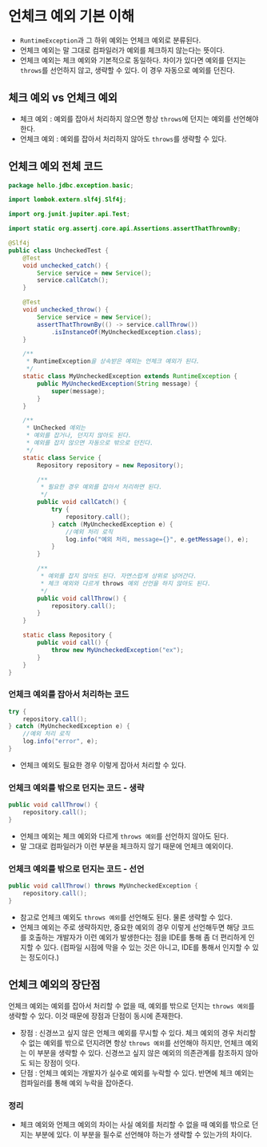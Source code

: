 # 언체크 예외 기본 이해
- `RuntimeException`과 그 하위 예외는 언체크 예외로 분류된다.
- 언체크 예외는 말 그대로 컴파일러가 예외를 체크하지 않는다는 뜻이다.
- 언체크 예외는 체크 예외와 기본적으로 동일하다. 차이가 있다면 예외를 던지는 `throws`를 선언하지 않고,
생략할 수 있다. 이 경우 자동으로 예외를 던진다.

## 체크 예외 vs 언체크 예외
- 체크 예외 : 예외를 잡아서 처리하지 않으면 항상 `throws`에 던지는 예외를 선언해야 한다.
- 언체크 예외 : 예외를 잡아서 처리하지 않아도 `throws`를 생략할 수 있다.

## 언체크 예외 전체 코드
```java
package hello.jdbc.exception.basic;

import lombok.extern.slf4j.Slf4j;

import org.junit.jupiter.api.Test;

import static org.assertj.core.api.Assertions.assertThatThrownBy;

@Slf4j
public class UncheckedTest {
	@Test
	void unchecked_catch() {
		Service service = new Service();
		service.callCatch();
	}

	@Test
	void unchecked_throw() {
		Service service = new Service();
		assertThatThrownBy(() -> service.callThrow())
			.isInstanceOf(MyUncheckedException.class);
	}

	/**
	 * RuntimeException을 상속받은 예외는 언체크 예외가 된다.
	 */
	static class MyUncheckedException extends RuntimeException {
		public MyUncheckedException(String message) {
			super(message);
		}
	}

	/**
	 * UnChecked 예외는
	 * 예외를 잡거나, 던지지 않아도 된다.
	 * 예외를 잡지 않으면 자동으로 밖으로 던진다.
	 */
	static class Service {
		Repository repository = new Repository();

		/**
		 * 필요한 경우 예외를 잡아서 처리하면 된다.
		 */
		public void callCatch() {
			try {
				repository.call();
			} catch (MyUncheckedException e) {
				//예외 처리 로직
				log.info("예외 처리, message={}", e.getMessage(), e);
			}
		}

		/**
		 * 예외를 잡지 않아도 된다. 자연스럽게 상위로 넘어간다.
		 * 체크 예외와 다르게 throws 예외 선언을 하지 않아도 된다.
		 */
		public void callThrow() {
			repository.call();
		}
	}

	static class Repository {
		public void call() {
			throw new MyUncheckedException("ex");
		}
	}
}
```
### 언체크 예외를 잡아서 처리하는 코드
```java
try {
    repository.call();
} catch (MyUncheckedException e) {
    //예외 처리 로직
    log.info("error", e);
}
```
- 언체크 예외도 필요한 경우 이렇게 잡아서 처리할 수 있다.

### 언체크 예외를 밖으로 던지는 코드 - 생략
```java
public void callThrow() {
    repository.call();
}
```
- 언체크 예외는 체크 예외와 다르게 `throws 예외`를 선언하지 않아도 된다.
- 말 그대로 컴파일러가 이런 부분을 체크하지 않기 때문에 언체크 예외이다.

### 언체크 예외를 밖으로 던지는 코드 - 선언
```java
public void callThrow() throws MyUncheckedException {
    repository.call();
}
```
- 참고로 언체크 예외도 `throws 예외`를 선언해도 된다. 물론 생략할 수 있다.
- 언체크 예외는 주로 생략하지만, 중요한 예외의 경우 이렇게 선언해두면 해당 코드를 호출하는 개발자가
이런 예외가 발생한다는 점을 IDE를 통해 좀 더 편리하게 인지할 수 있다. (컴파일 시점에 막을 수 있는
  것은 아니고, IDE를 통해서 인지할 수 있는 정도이다.)

## 언체크 예외의 장단점
언체크 예외는 예외를 잡아서 처리할 수 없을 때, 예외를 밖으로 던지는 `throws 예외`를 생략할 수 있다.
이것 때문에 장점과 단점이 동시에 존재한다.
- 장점 : 신경쓰고 싶지 않은 언체크 예외를 무시할 수 있다. 체크 예외의 경우 처리할 수 없는 예외를 
밖으로 던지려면 항상 `throws 예외`를 선언해야 하지만, 언체크 예외는 이 부분을 생략할 수 있다. 
신경쓰고 싶지 않은 예외의 의존관계를 참조하지 않아도 되는 장점이 잇다.
- 단점 : 언체크 예외는 개발자가 실수로 예외를 누락할 수 있다. 반면에 체크 예외는 컴파일러를 통해
예외 누락을 잡아준다.

### 정리
- 체크 예외와 언체크 예외의 차이는 사실 예외를 처리할 수 없을 때 예외를 밖으로 던지는 부분에 있다.
이 부분을 필수로 선언해야 하는가 생략할 수 있는가의 차이다.
